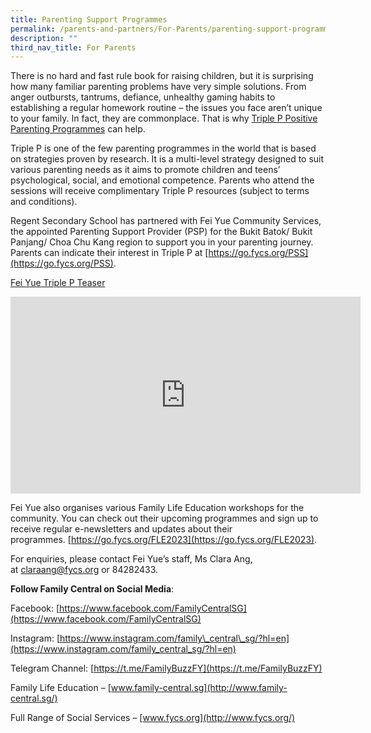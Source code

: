 ```yaml
---
title: Parenting Support Programmes
permalink: /parents-and-partners/For-Parents/parenting-support-programmes/
description: ""
third_nav_title: For Parents
---
```

There is no hard and fast rule book for raising children, but it is surprising how many familiar parenting problems have very simple solutions. From anger outbursts, tantrums, defiance, unhealthy gaming habits to establishing a regular homework routine – the issues you face aren’t unique to your family. In fact, they are commonplace. That is why [Triple P Positive Parenting Programmes](https://www.triplep-parenting.net/global/triple-p/) can help.

Triple P is one of the few parenting programmes in the world that is based on strategies proven by research. It is a multi-level strategy designed to suit various parenting needs as it aims to promote children and teens’ psychological, social, and emotional competence. Parents who attend the sessions will receive complimentary Triple P resources (subject to terms and conditions).

Regent Secondary School has partnered with Fei Yue Community Services, the appointed Parenting Support Provider (PSP) for the Bukit Batok/ Bukit Panjang/ Choa Chu Kang region to support you in your parenting journey. Parents can indicate their interest in Triple P at [https://go.fycs.org/PSS](https://go.fycs.org/PSS).

[Fei Yue Triple P Teaser](https://youtu.be/OktQSOzQ0oY)

<iframe width="560" height="315" src="https://www.youtube.com/embed/OktQSOzQ0oY" title="YouTube video player" frameborder="0" allow="accelerometer; autoplay; clipboard-write; encrypted-media; gyroscope; picture-in-picture" allowfullscreen></iframe>

Fei Yue also organises various Family Life Education workshops for the community. You can check out their upcoming programmes and sign up to receive regular e-newsletters and updates about their programmes. [https://go.fycs.org/FLE2023](https://go.fycs.org/FLE2023).

For enquiries, please contact Fei Yue’s staff, Ms Clara Ang, at [claraang@fycs.org](mailto:claraang@fycs.org) or 84282433.

**Follow Family Central on Social Media**:

Facebook: [https://www.facebook.com/FamilyCentralSG](https://www.facebook.com/FamilyCentralSG)

Instagram: [https://www.instagram.com/family\_central\_sg/?hl=en](https://www.instagram.com/family_central_sg/?hl=en)

Telegram Channel: [https://t.me/FamilyBuzzFY](https://t.me/FamilyBuzzFY)

Family Life Education – [www.family-central.sg](http://www.family-central.sg/)

Full Range of Social Services – [www.fycs.org](http://www.fycs.org/)